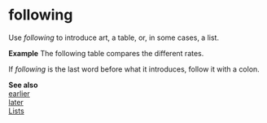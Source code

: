 # following

Use *following* to introduce art, a table, or, in some cases, a list.

**Example** The following table compares the different rates.

If *following* is the last word before what it introduces, follow it with a colon.

**See also**  
[earlier](/style-guide/a-z-word-list-term-collections/e/earlier)  
[later](/style-guide/a-z-word-list-term-collections/l/later)  
[Lists](/style-guide/scannable-content/lists)
